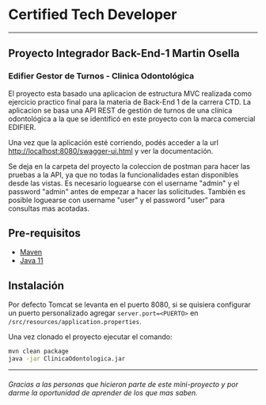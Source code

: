 
# Certified Tech Developer

---

## Proyecto Integrador Back-End-1 Martin Osella
### Edifier Gestor de Turnos - Clinica Odontológica



El proyecto esta basado una aplicacion de estructura MVC realizada como ejercicio practico final para la materia de Back-End 1 de la carrera CTD. La
aplicacion se basa una API REST de gestión de turnos de una clínica odontológica a la que se identificó en este proyecto con la marca comercial EDIFIER.

Una vez que la aplicación esté corriendo, podés acceder a la url [http://localhost:8080/swagger-ui.html](http://localhost:8080/swagger-ui.html)
y ver la documentación.

Se deja en la carpeta del proyecto la coleccion de postman para hacer las pruebas a la API, ya que no todas la funcionalidades estan disponibles desde las
vistas. Es necesario loguearse con el username "admin" y el password "admin" antes de empezar a hacer las solicitudes. También es posible loguearse con
username "user" y el password "user" para consultas mas acotadas.

## Pre-requisitos
-  [Maven](https://maven.apache.org/download.cgi)
-  [Java 11](https://www.oracle.com/java/technologies/downloads/#java11)

## Instalación
Por defecto Tomcat se levanta en el puerto 8080, si se quisiera configurar un puerto personalizado agregar `server.port=<PUERTO>`
en `/src/resources/application.properties`.

Una vez clonado el proyecto ejecutar el comando:
```bash
mvn clean package
java -jar ClinicaOdontologica.jar
```

---
###### Gracias a las personas que hicieron parte de este mini-proyecto y por darme la oportunidad de aprender de los que mas saben.

